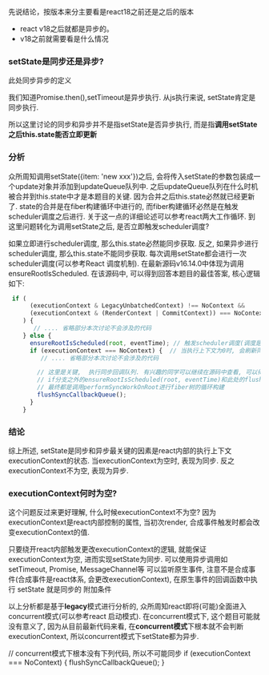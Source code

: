 先说结论，按版本来分主要看是react18之前还是之后的版本

- react v18之后就都是异步的。
- v18之前就需要看是什么情况


### setState是同步还是异步?

此处同步异步的定义

我们知道Promise.then(),setTimeout是异步执行. 从js执行来说, setState肯定是同步执行.

所以这里讨论的同步和异步并不是指setState是否异步执行, 而是指**调用setState之后this.state能否立即更新**

### 分析

众所周知调用setState({item: 'new xxx'})之后, 会将传入setState的参数包装成一个update对象并添加到updateQueue队列中.
之后updateQueue队列在什么时机被合并到this.state中才是本题目的关键. 因为合并之后this.state必然就已经更新了.
state的合并是在fiber构建循环中进行的, 而fiber构建循环必然是在触发scheduler调度之后进行. 关于这一点的详细论述可以参考react两大工作循环.
到这里问题转化为调用setState之后, 是否立即触发scheduler调度?

如果立即进行scheduler调度, 那么this.state必然能同步获取.
反之, 如果异步进行scheduler调度, 那么this.state不能同步获取.
每次调用setState都会进行一次scheduler调度(可以参考React 调度机制).
在最新源码v16.14.0中体现为调用ensureRootIsScheduled. 在该源码中, 可以得到回答本题目的最佳答案, 核心逻辑如下:
```javascript
 if (
      (executionContext & LegacyUnbatchedContext) !== NoContext &&
      (executionContext & (RenderContext | CommitContext)) === NoContext
    ) {
       // .... 省略部分本次讨论不会涉及的代码
    } else {
      ensureRootIsScheduled(root, eventTime); // 触发scheduler调度(调度是异步的) , 所以该函数不会立即触发render.
      if (executionContext === NoContext) {  // 当执行上下文为0时, 会刷新同步队列
         // .... 省略部分本次讨论不会涉及的代码

        // 这里是关键,  执行同步回调队列. 有兴趣的同学可以继续在源码中查看, 可以得到结论:
        // if分支之外的ensureRootIsScheduled(root, eventTime)和此处的flushSyncCallbackQueue()
        // 最终都是调用performSyncWorkOnRoot进行fiber树的循环构建
        flushSyncCallbackQueue(); 
      }
    }
```

### 结论
综上所述, setState是同步和异步最关键的因素是react内部的执行上下文executionContext的状态.
当executionContext为空时, 表现为同步.
反之executionContext不为空, 表现为异步.

### executionContext何时为空?

这个问题反过来更好理解, 什么时候executionContext不为空? 因为executionContext是react内部控制的属性, 当初次render, 合成事件触发时都会改变executionContext的值.

只要绕开react内部触发更改executionContext的逻辑, 就能保证executionContext为空, 进而实现setState为同步.
可以使用异步调用如setTimeout, Promise, MessageChannel等
可以监听原生事件, 注意不是合成事件(合成事件是react体系, 会更改executionContext), 在原生事件的回调函数中执行 setState 就是同步的
附加条件

以上分析都是基于**legacy**模式进行分析的, 众所周知react即将(可能)全面进入concurrent模式(可以参考react 启动模式). 在concurrent模式下, 这个题目可能就没有意义了, 因为从目前最新代码来看, 在**concurrent模式**下根本就不会判断executionContext, 所以concurrent模式下setState都为异步.

 // concurrent模式下根本没有下列代码, 所以不可能同步
if (executionContext === NoContext) { 
        flushSyncCallbackQueue(); 
      }



